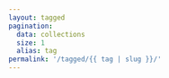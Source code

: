 ```yaml
---
layout: tagged
pagination:
  data: collections
  size: 1
  alias: tag
permalink: '/tagged/{{ tag | slug }}/'
---
```

